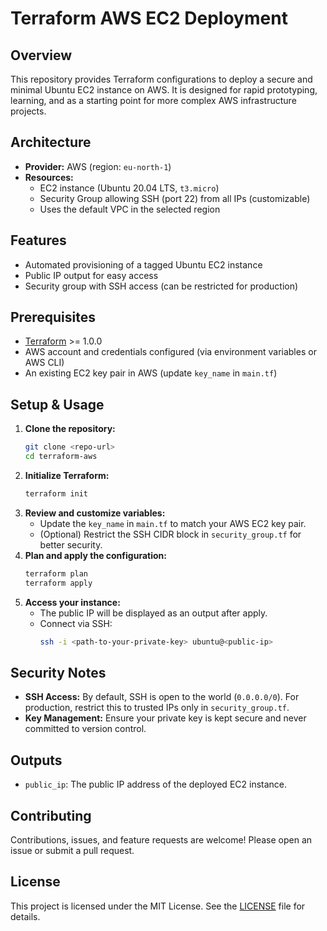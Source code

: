 # Terraform AWS EC2 Deployment

## Overview
This repository provides Terraform configurations to deploy a secure and minimal Ubuntu EC2 instance on AWS. It is designed for rapid prototyping, learning, and as a starting point for more complex AWS infrastructure projects.

## Architecture
- **Provider:** AWS (region: `eu-north-1`)
- **Resources:**
  - EC2 instance (Ubuntu 20.04 LTS, `t3.micro`)
  - Security Group allowing SSH (port 22) from all IPs (customizable)
  - Uses the default VPC in the selected region

## Features
- Automated provisioning of a tagged Ubuntu EC2 instance
- Public IP output for easy access
- Security group with SSH access (can be restricted for production)

## Prerequisites
- [Terraform](https://www.terraform.io/downloads.html) >= 1.0.0
- AWS account and credentials configured (via environment variables or AWS CLI)
- An existing EC2 key pair in AWS (update `key_name` in `main.tf`)

## Setup & Usage
1. **Clone the repository:**
   ```bash
   git clone <repo-url>
   cd terraform-aws
   ```
2. **Initialize Terraform:**
   ```bash
   terraform init
   ```
3. **Review and customize variables:**
   - Update the `key_name` in `main.tf` to match your AWS EC2 key pair.
   - (Optional) Restrict the SSH CIDR block in `security_group.tf` for better security.
4. **Plan and apply the configuration:**
   ```bash
   terraform plan
   terraform apply
   ```
5. **Access your instance:**
   - The public IP will be displayed as an output after apply.
   - Connect via SSH:
     ```bash
     ssh -i <path-to-your-private-key> ubuntu@<public-ip>
     ```

## Security Notes
- **SSH Access:** By default, SSH is open to the world (`0.0.0.0/0`). For production, restrict this to trusted IPs only in `security_group.tf`.
- **Key Management:** Ensure your private key is kept secure and never committed to version control.

## Outputs
- `public_ip`: The public IP address of the deployed EC2 instance.

## Contributing
Contributions, issues, and feature requests are welcome! Please open an issue or submit a pull request.

## License
This project is licensed under the MIT License. See the [LICENSE](LICENSE) file for details. 